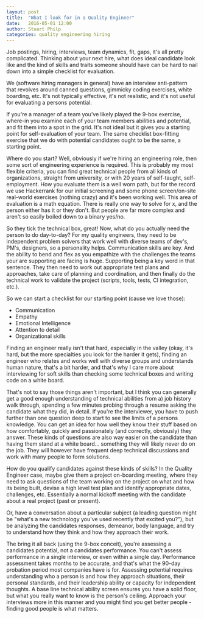 ```yaml
---
layout: post
title:  "What I look for in a Quality Engineer"
date:   2016-05-01 12:00
author: Stuart Philp
categories: quality engineering hiring
---
```


Job postings, hiring, interviews, team dynamics, fit, gaps, it's all pretty complicated. Thinking about your next hire, what does ideal candidate look like and the kind of skills and traits someone should have can be hard to nail down into a simple checklist for evaluation.

We (software hiring managers in general) have an interview anti-pattern that revolves around canned questions, gimmicky coding exercises, white boarding, etc. It's not typically effective, it's not realistic, and it's not useful for evaluating a persons potential.

If you're a manager of a team you've likely played the 9-box exercise, where-in you examine each of your team members abilities and potential, and fit them into a spot in the grid. It's not ideal but it gives you a starting point for self-evaluation of your team. The same checklist box-fitting exercise that we do with potential candidates ought to be the same, a starting point.

Where do you start? Well, obviously if we're hiring an engineering role, then some sort of engineering experience is required. This is probably my most flexible criteria, you can find great technical people from all kinds of organizations, straight from university, or with 20 years of self-taught, self-employment. How you evaluate them is a well worn path, but for the record we use Hackerrank for our initial screening and some phone screen/on-site real-world exercises (nothing crazy) and it's been working well. This area of evaluation is a math equation. There is really one way to solve for x, and the person either has it or they don't. But people are far more complex and aren't so easily boiled down to a binary yes/no.

So they tick the technical box, great! Now, what do you actually need the person to do day-to-day? For my quality engineers, they need to be independent problem solvers that work well with diverse teams of dev's, PM's, designers, so a personality helps. Communication skills are key. And the ability to bend and flex as you empathize with the challenges the teams your are supporting are facing is huge. Supporting being a key word in that sentence. They then need to work out appropriate test plans and approaches, take care of planning and coordination, and then finally do the technical work to validate the project (scripts, tools, tests, CI integration, etc.).

So we can start a checklist for our starting point (cause we love those):

* Communication
* Empathy
* Emotional Intelligence
* Attention to detail
* Organizational skills

Finding an engineer really isn't that hard, especially in the valley (okay, it's hard, but the more specialties you look for the harder it gets), finding an engineer who relates and works well with diverse groups and understands human nature, that's a bit harder, and that's why I care more about interviewing for soft skills than checking some technical boxes and writing code on a white board.

That's not to say those things aren't important, but I think you can generally get a good enough understanding of technical abilities from a) job history walk through, spending a few minutes probing through a resume asking the candidate what they did, in detail. If you're the interviewer, you have to push further than one question deep to start to see the limits of a persons knowledge. You can get an idea for how well they know their stuff based on how comfortably, quickly and passionately (and correctly, obviously) they answer. These kinds of questions are also way easier on the candidate than having them stand at a white board... something they will likely never do on the job. They will however have frequent deep technical discussions and work with many people to form solutions.

How do you qualify candidates against these kinds of skills? In the Quality Engineer case, maybe give them a project on-boarding meeting, where they need to ask questions of the team working on the project on what and how its being built, devise a high level test plan and identify appropriate dates, challenges, etc. Essentially a normal kickoff meeting with the candidate about a real project (past or present).

Or, have a conversation about a particular subject (a leading question might be "what's a new technology you've used recently that excited you?"), but be analyzing the candidates responses, demeanor, body language, and try to understand how they think and how they approach their work.

The bring it all back (using the 9-box conceit), you're assessing a candidates potential, not a candidates performance. You can't assess performance in a single interview, or even within a single day. Performance assessment takes months to be accurate, and that's what the 90-day probation period most companies have is for. Assessing potential requires understanding who a person is and how they approach situations, their personal standards, and their leadership ability or capacity for independent thoughts. A base line technical ability screen ensures you have a solid floor, but what you really want to know is the person's ceiling. Approach your interviews more in this manner and you might find you get better people - finding good people is what matters.
